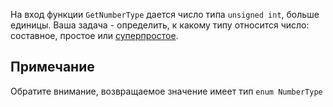На вход функции `GetNumberType` дается число типа `unsigned int`, больше единицы. Ваша задача - определить, к какому типу относится число: составное, простое или [суперпростое](https://ru.wikipedia.org/wiki/%D0%A1%D1%83%D0%BF%D0%B5%D1%80%D0%BF%D1%80%D0%BE%D1%81%D1%82%D0%BE%D0%B5_%D1%87%D0%B8%D1%81%D0%BB%D0%BE). 

## Примечание

Обратите внимание, возвращаемое значение имеет тип `enum NumberType`
